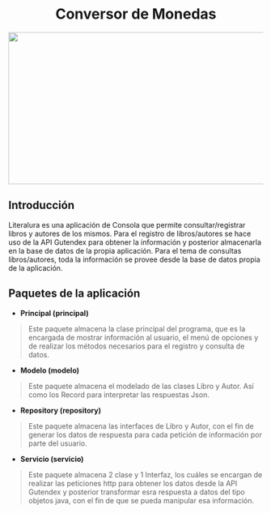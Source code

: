 <h1 align="center" color="#DA70D6"> Conversor de Monedas </h1>
<p align="Center">
   <img style="text-align:center;" height="300px"  width="600px" src="https://www.pexels.com/es-es/foto/libros-en-maleta-1253522/">
</p>

## Introducción

Literalura es una aplicación de Consola que permite consultar/registrar libros 
y autores de los mismos. Para el registro de libros/autores se hace uso 
de la API Gutendex para obtener la información y posterior almacenarla
en la base de datos de la propia aplicación. Para el tema de 
consultas libros/autores, toda la información se provee
desde la base de datos propia de la aplicación. 

## Paquetes de la aplicación

- **Principal (principal)**
> Este paquete almacena la clase principal del programa, que es la encargada de mostrar
información al usuario, el menú de opciones y de realizar los métodos necesarios para
> el registro y consulta de datos. 
> 
- **Modelo (modelo)**
> Este paquete almacena el modelado de las clases Libro y Autor.
Así como los Record para interpretar las respuestas Json.

- **Repository (repository)**
> Este paquete almacena las interfaces de Libro y Autor, con el fin de generar los 
> datos de respuesta para cada petición de información por parte del usuario.

- **Servicio (servicio)**
>Este paquete almacena 2 clase y 1 Interfaz, los cuáles se encargan de realizar las peticiones 
> http para obtener los datos desde la API Gutendex y posterior transformar esra respuesta a 
> datos del tipo objetos java, con el fin de que se pueda manipular esa información.



